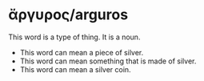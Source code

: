 # ἄργυρος/arguros
This word is a type of thing. It is a noun.
* This word can mean a piece of silver.
* This word can mean something that is made of silver.
* This word can mean a silver coin.
